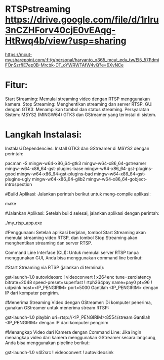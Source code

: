 ﻿# RTSPstreaming https://drive.google.com/file/d/1rlru3nCZHForv40cjE0vEAqg-HtRwq4b/view?usp=sharing
 https://mcut-my.sharepoint.com/:f:/g/personal/haryanto_o365_mcut_edu_tw/El5_57PdmiFOnSzrfIE7ep0B-Mrcbk-DT_oYWRWTAfW4vQ?e=9XvNCe
# Fitur:
Start Streaming: Memulai streaming video dengan RTSP menggunakan kamera.
Stop Streaming: Menghentikan streaming dan server RTSP.
GUI dengan GTK3: Menampilkan tombol dan status streaming.
Persyaratan Sistem:
MSYS2 (MINGW64)
GTK3 dan GStreamer yang terinstal di sistem.
# Langkah Instalasi:
Instalasi Dependencies: Install GTK3 dan GStreamer di MSYS2 dengan perintah:


pacman -S mingw-w64-x86_64-gtk3 mingw-w64-x86_64-gstreamer mingw-w64-x86_64-gst-plugins-base mingw-w64-x86_64-gst-plugins-good mingw-w64-x86_64-gst-plugins-bad mingw-w64-x86_64-gst-plugins-ugly mingw-w64-x86_64-glib2 mingw-w64-x86_64-gobject-introspection

#Build Aplikasi: Jalankan perintah berikut untuk meng-compile aplikasi:

make

#Jalankan Aplikasi: Setelah build selesai, jalankan aplikasi dengan perintah:


./my_rtsp_app.exe

#Penggunaan:
Setelah aplikasi berjalan, tombol Start Streaming akan memulai streaming video RTSP, dan tombol Stop Streaming akan menghentikan streaming dan server RTSP.

Command Line Interface (CLI):
Untuk memulai server RTSP tanpa menggunakan GUI, Anda bisa menggunakan command line berikut:

#Start Streaming via RTSP (jalankan di terminal):

gst-launch-1.0 autovideosrc ! videoconvert ! x264enc tune=zerolatency bitrate=2048 speed-preset=superfast ! rtph264pay name=pay0 pt=96 ! udpsink host=<IP_PENGIRIM> port=5000
Gantilah <IP_PENGIRIM> dengan IP dari komputer pengirim.

#Menerima Streaming Video dengan GStreamer: Di komputer penerima, gunakan GStreamer untuk menerima stream RTSP:

gst-launch-1.0 playbin uri=rtsp://<IP_PENGIRIM>:8554/stream
Gantilah <IP_PENGIRIM> dengan IP dari komputer pengirim.

#Menangkap Video dari Kamera dengan Command Line: Jika ingin menangkap video dari kamera menggunakan GStreamer secara langsung, Anda bisa menggunakan pipeline berikut:

gst-launch-1.0 v4l2src ! videoconvert ! autovideosink
